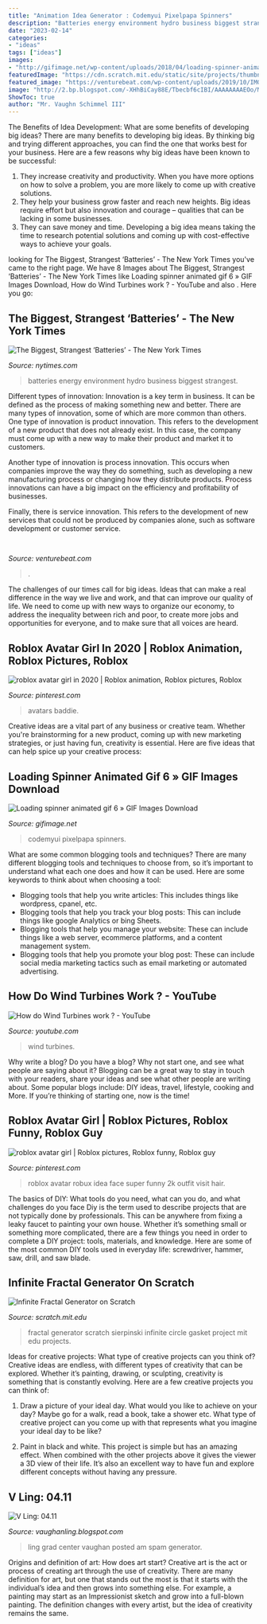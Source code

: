 ```yaml
---
title: "Animation Idea Generator : Codemyui Pixelpapa Spinners"
description: "Batteries energy environment hydro business biggest strangest"
date: "2023-02-14"
categories:
- "ideas"
tags: ["ideas"]
images:
- "http://gifimage.net/wp-content/uploads/2018/04/loading-spinner-animated-gif-6.gif"
featuredImage: "https://cdn.scratch.mit.edu/static/site/projects/thumbnails/77/9074.png"
featured_image: "https://venturebeat.com/wp-content/uploads/2019/10/IMG_2313D-e1572529403907.jpeg"
image: "http://2.bp.blogspot.com/-XHhBiCay88E/Tbecbf6cIBI/AAAAAAAAEOo/MB_gs8mwrjQ/s1600/IMGP7988.JPG"
ShowToc: true
author: "Mr. Vaughn Schimmel III"
---
```



The Benefits of Idea Development: What are some benefits of developing big ideas?
There are many benefits to developing big ideas. By thinking big and trying different approaches, you can find the one that works best for your business. Here are a few reasons why big ideas have been known to be successful: 
1. They increase creativity and productivity. When you have more options on how to solve a problem, you are more likely to come up with creative solutions. 
2. They help your business grow faster and reach new heights. Big ideas require effort but also innovation and courage – qualities that can be lacking in some businesses. 
3. They can save money and time. Developing a big idea means taking the time to research potential solutions and coming up with cost-effective ways to achieve your goals.

	

		
looking for The Biggest, Strangest ‘Batteries’ - The New York Times you've came to the right page. We have 8 Images about The Biggest, Strangest ‘Batteries’ - The New York Times like Loading spinner animated gif 6 » GIF Images Download, How do Wind Turbines work ? - YouTube and also . Here you go:
		
    
## The Biggest, Strangest ‘Batteries’ - The New York Times

<img loading=lazy src="https://static01.nyt.com/images/2017/04/07/business/energy-environment/batteries_hydro/batteries_hydro-superJumbo-v3.gif" onerror="this.onerror=null;this.src='https://tse1.mm.bing.net/th?id=OIP.ORuvzsTAzVhjLsmmY0IvdQHaEI&amp;pid=15.1';" alt="The Biggest, Strangest ‘Batteries’ - The New York Times">

_Source: nytimes.com_

>batteries energy environment hydro business biggest strangest. 

	

Different types of innovation:
Innovation is a key term in business. It can be defined as the process of making something new and better. There are many types of innovation, some of which are more common than others. 
One type of innovation is product innovation. This refers to the development of a new product that does not already exist. In this case, the company must come up with a new way to make their product and market it to customers. 

Another type of innovation is process innovation. This occurs when companies improve the way they do something, such as developing a new manufacturing process or changing how they distribute products. Process innovations can have a big impact on the efficiency and profitability of businesses. 

Finally, there is service innovation. This refers to the development of new services that could not be produced by companies alone, such as software development or customer service.

    
## 

<img loading=lazy src="https://venturebeat.com/wp-content/uploads/2019/10/IMG_2313D-e1572529403907.jpeg" onerror="this.onerror=null;this.src='https://tse1.mm.bing.net/th?id=OIP.9w9Ddnl15PIqkIcPvx4CngHaDt&amp;pid=15.1';" alt="">

_Source: venturebeat.com_

>. 

	

The challenges of our times call for big ideas. Ideas that can make a real difference in the way we live and work, and that can improve our quality of life. We need to come up with new ways to organize our economy, to address the inequality between rich and poor, to create more jobs and opportunities for everyone, and to make sure that all voices are heard.

    
## Roblox Avatar Girl In 2020 | Roblox Animation, Roblox Pictures, Roblox

<img loading=lazy src="https://i.pinimg.com/736x/a2/7e/9e/a27e9e2bba59ff3e1b4a3dd6f47fba88.jpg" onerror="this.onerror=null;this.src='https://tse4.mm.bing.net/th?id=OIP.UlyleeWyd74AAbqhXWT1zQAAAA&amp;pid=15.1';" alt="roblox avatar girl in 2020 | Roblox animation, Roblox pictures, Roblox">

_Source: pinterest.com_

>avatars baddie. 

	

Creative ideas are a vital part of any business or creative team. Whether you're brainstorming for a new product, coming up with new marketing strategies, or just having fun, creativity is essential. Here are five ideas that can help spice up your creative process:

    
## Loading Spinner Animated Gif 6 » GIF Images Download

<img loading=lazy src="http://gifimage.net/wp-content/uploads/2018/04/loading-spinner-animated-gif-6.gif" onerror="this.onerror=null;this.src='https://tse3.mm.bing.net/th?id=OIP.cuc8txlpuQQ7qlk0MbF2jAHaDt&amp;pid=15.1';" alt="Loading spinner animated gif 6 » GIF Images Download">

_Source: gifimage.net_

>codemyui pixelpapa spinners. 

	

What are some common blogging tools and techniques?
There are many different blogging tools and techniques to choose from, so it’s important to understand what each one does and how it can be used. Here are some keywords to think about when choosing a tool:
- Blogging tools that help you write articles: This includes things like wordpress, cpanel, etc.
- Blogging tools that help you track your blog posts: This can include things like google Analytics or bing Sheets.
- Blogging tools that help you manage your website: These can include things like a web server, ecommerce platforms, and a content management system. 
- Blogging tools that help you promote your blog post: These can include social media marketing tactics such as email marketing or automated advertising.

    
## How Do Wind Turbines Work ? - YouTube

<img loading=lazy src="https://i.ytimg.com/vi/x3AfhSHAcqg/maxresdefault.jpg" onerror="this.onerror=null;this.src='https://tse2.mm.bing.net/th?id=OIP.lSd6I5GlceHNzUSN71D2GAHaEK&amp;pid=15.1';" alt="How do Wind Turbines work ? - YouTube">

_Source: youtube.com_

>wind turbines. 

	

Why write a blog?
Do you have a blog? Why not start one, and see what people are saying about it? Blogging can be a great way to stay in touch with your readers, share your ideas and see what other people are writing about. Some popular blogs include: DIY ideas, travel, lifestyle, cooking and More. If you’re thinking of starting one, now is the time!

    
## Roblox Avatar Girl | Roblox Pictures, Roblox Funny, Roblox Guy

<img loading=lazy src="https://i.pinimg.com/originals/6a/ca/e3/6acae3d8e9a1fbb43924df11fc040d9b.png" onerror="this.onerror=null;this.src='https://tse4.mm.bing.net/th?id=OIP.znVm6fTfnppAJAr_VfWVqQAAAA&amp;pid=15.1';" alt="roblox avatar girl | Roblox pictures, Roblox funny, Roblox guy">

_Source: pinterest.com_

>roblox avatar robux idea face super funny 2k outfit visit hair. 

	

The basics of DIY: What tools do you need, what can you do, and what challenges do you face
Diy is the term used to describe projects that are not typically done by professionals. This can be anywhere from fixing a leaky faucet to painting your own house. Whether it’s something small or something more complicated, there are a few things you need in order to complete a DIY project: tools, materials, and knowledge. Here are some of the most common DIY tools used in everyday life: screwdriver, hammer, saw, drill, and saw blade.

    
## Infinite Fractal Generator On Scratch

<img loading=lazy src="https://cdn.scratch.mit.edu/static/site/projects/thumbnails/77/9074.png" onerror="this.onerror=null;this.src='https://tse3.mm.bing.net/th?id=OIP.uDVlS5x2-SyfHgjFMIbIPwHaFj&amp;pid=15.1';" alt="Infinite Fractal Generator on Scratch">

_Source: scratch.mit.edu_

>fractal generator scratch sierpinski infinite circle gasket project mit edu projects. 

	

Ideas for creative projects: What type of creative projects can you think of?
Creative ideas are endless, with different types of creativity that can be explored. Whether it’s painting, drawing, or sculpting, creativity is something that is constantly evolving. Here are a few creative projects you can think of:
1) Draw a picture of your ideal day. What would you like to achieve on your day? Maybe go for a walk, read a book, take a shower etc. What type of creative project can you come up with that represents what you imagine your ideal day to be like?

2) Paint in black and white. This project is simple but has an amazing effect. When combined with the other projects above it gives the viewer a 3D view of their life. It’s also an excellent way to have fun and explore different concepts without having any pressure.

    
## V Ling: 04.11

<img loading=lazy src="http://2.bp.blogspot.com/-XHhBiCay88E/Tbecbf6cIBI/AAAAAAAAEOo/MB_gs8mwrjQ/s1600/IMGP7988.JPG" onerror="this.onerror=null;this.src='https://tse4.mm.bing.net/th?id=OIP.bLPJXCWStisjZgVpc4i0KwHaE7&amp;pid=15.1';" alt="V Ling: 04.11">

_Source: vaughanling.blogspot.com_

>ling grad center vaughan posted am spam generator. 

	

Origins and definition of art: How does art start?
Creative art is the act or process of creating art through the use of creativity. There are many definition for art, but one that stands out the most is that it starts with the individual’s idea and then grows into something else. For example, a painting may start as an Impressionist sketch and grow into a full-blown painting. The definition changes with every artist, but the idea of creativity remains the same.

